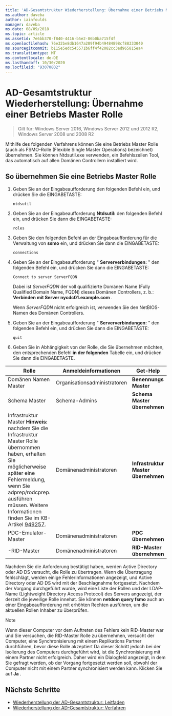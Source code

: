 ```yaml
---
title: 'AD-Gesamtstruktur Wiederherstellung: Übernahme einer Betriebs Master Rolle'
ms.author: daveba
author: iainfoulds
manager: daveba
ms.date: 08/09/2018
ms.topic: article
ms.assetid: 7e6bb370-f840-4416-b5e2-86b0ba715f4f
ms.openlocfilehash: 76e32be8db1647a209f94b49484898cf88333040
ms.sourcegitcommit: b115e5edc545571b6ff4f42082cc3ed965815ea4
ms.translationtype: MT
ms.contentlocale: de-DE
ms.lasthandoff: 10/30/2020
ms.locfileid: "93070802"
---
```

# <a name="ad-forest-recovery---seizing-an-operations-master-role"></a>AD-Gesamtstruktur Wiederherstellung: Übernahme einer Betriebs Master Rolle

>Gilt für: Windows Server 2016, Windows Server 2012 und 2012 R2, Windows Server 2008 und 2008 R2

Mithilfe des folgenden Verfahrens können Sie eine Betriebs Master Rolle (auch als FSMO-Rolle (Flexible Single Master Operations) bezeichnet) übernehmen. Sie können Ntdsutil.exe verwenden, ein Befehlszeilen Tool, das automatisch auf allen Domänen Controllern installiert wird.

## <a name="to-seize-an-operations-master-role"></a>So übernehmen Sie eine Betriebs Master Rolle

1. Geben Sie an der Eingabeaufforderung den folgenden Befehl ein, und drücken Sie die EINGABETASTE:

   ```
   ntdsutil
   ```

2. Geben Sie an der Eingabeaufforderung **Ntdsutil:** den folgenden Befehl ein, und drücken Sie dann die EINGABETASTE:

   ```
   roles
   ```

3. Geben Sie den folgenden Befehl an der Eingabeaufforderung für die Verwaltung von **ssmo** ein, und drücken Sie dann die EINGABETASTE:

   ```
   connections
   ```

4. Geben Sie an der Eingabeaufforderung " **Serververbindungen:** " den folgenden Befehl ein, und drücken Sie dann die EINGABETASTE:

   ```
   Connect to server ServerFQDN
   ```

   Dabei ist *ServerFQDN* der voll qualifizierte Domänen Name (Fully Qualified Domain Name, FQDN) dieses Domänen Controllers, z. b.: **Verbinden mit Server nycdc01.example.com** .

   Wenn *ServerFQDN* nicht erfolgreich ist, verwenden Sie den NetBIOS-Namen des Domänen Controllers.

5. Geben Sie an der Eingabeaufforderung " **Serververbindungen:** " den folgenden Befehl ein, und drücken Sie dann die EINGABETASTE:

   ```
   quit
   ```

6. Geben Sie in Abhängigkeit von der Rolle, die Sie übernehmen möchten, den entsprechenden Befehl **in der folgenden** Tabelle ein, und drücken Sie dann die EINGABETASTE.

|Rolle|Anmeldeinformationen|Get-Help|
|----------|-----------------|-------------|
|Domänen Namen Master|Organisationsadministratoren|**Benennungs Master**|
|Schema Master|Schema-Admins|**Schema Master übernehmen**|
|Infrastruktur Master **Hinweis:**  nachdem Sie die Infrastruktur Master Rolle übernommen haben, erhalten Sie möglicherweise später eine Fehlermeldung, wenn Sie adprep/rodcprep. ausführen müssen. Weitere Informationen finden Sie im KB-Artikel [949257](https://support.microsoft.com/kb/949257).|Domänenadministratoren|**Infrastruktur Master übernehmen**|
|PDC-Emulator-Master|Domänenadministratoren|**PDC übernehmen**|
|-RID-Master|Domänenadministratoren|**RID-Master übernehmen**|

Nachdem Sie die Anforderung bestätigt haben, werden Active Directory oder AD DS versucht, die Rolle zu übertragen. Wenn die Übertragung fehlschlägt, werden einige Fehlerinformationen angezeigt, und Active Directory oder AD DS wird mit der Beschlagnahme fortgesetzt. Nachdem der Vorgang durchgeführt wurde, wird eine Liste der Rollen und der LDAP-Name (Lightweight Directory Access Protocol) des Servers angezeigt, der derzeit die jeweilige Rolle innehat. Sie können **netdom query fsmo** auch an einer Eingabeaufforderung mit erhöhten Rechten ausführen, um die aktuellen Rollen Inhaber zu überprüfen.

> [!NOTE]
> Wenn dieser Computer vor dem Auftreten des Fehlers kein RID-Master war und Sie versuchen, die RID-Master Rolle zu übernehmen, versucht der Computer, eine Synchronisierung mit einem Replikations Partner durchführen, bevor diese Rolle akzeptiert Da dieser Schritt jedoch bei der Isolierung des Computers durchgeführt wird, ist die Synchronisierung mit einem Partner nicht erfolgreich. Daher wird ein Dialogfeld angezeigt, in dem Sie gefragt werden, ob der Vorgang fortgesetzt werden soll, obwohl der Computer nicht mit einem Partner synchronisiert werden kann. Klicken Sie auf **Ja** .

## <a name="next-steps"></a>Nächste Schritte

- [Wiederherstellung der AD-Gesamtstruktur: Leitfaden](AD-Forest-Recovery-Guide.md)
- [Wiederherstellung der AD-Gesamtstruktur: Verfahren](AD-Forest-Recovery-Procedures.md)
